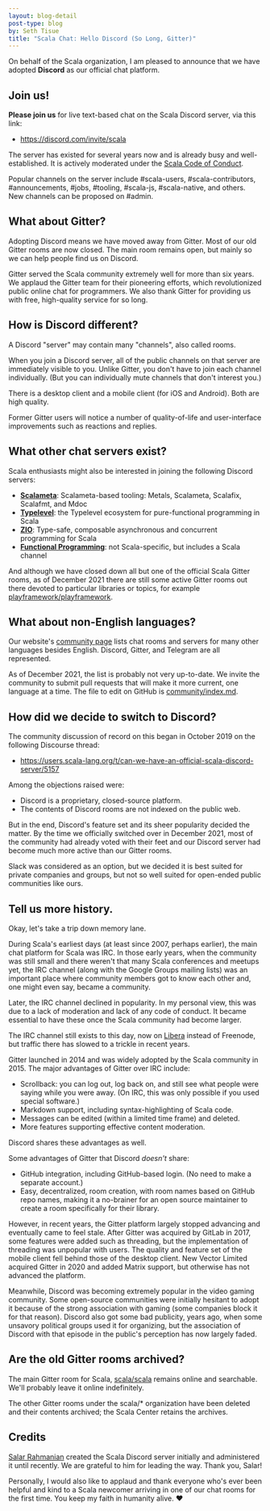 ```yaml
---
layout: blog-detail
post-type: blog
by: Seth Tisue
title: "Scala Chat: Hello Discord (So Long, Gitter)"
---
```


On behalf of the Scala organization, I am pleased to announce that we
have adopted **Discord** as our official chat platform.

## Join us!

**Please join us** for live text-based chat on the Scala Discord
server, via this link:

* https://discord.com/invite/scala

The server has existed for several years now and is already
busy and well-established.  It is actively moderated under the
[Scala Code of Conduct](https://www.scala-lang.org/conduct/).

Popular channels on the server include \#scala-users,
\#scala-contributors, \#announcements, \#jobs, \#tooling, \#scala-js,
\#scala-native, and others.  New channels can be proposed on \#admin.

## What about Gitter?

Adopting Discord means we have moved away from Gitter.  Most of our
old Gitter rooms are now closed.  The main room remains open, but
mainly so we can help people find us on Discord.

Gitter served the Scala community extremely well for more than six
years.  We applaud the Gitter team for their pioneering efforts, which
revolutionized public online chat for programmers.  We also thank
Gitter for providing us with free, high-quality service for so long.

## How is Discord different?

A Discord "server" may contain many "channels", also called rooms.

When you join a Discord server, all of the public channels on that
server are immediately visible to you. Unlike Gitter, you don't have
to join each channel individually.  (But you can individually mute
channels that don't interest you.)

There is a desktop client and a mobile client (for iOS and Android).
Both are high quality.

Former Gitter users will notice a number of quality-of-life
and user-interface improvements such as reactions and replies.

## What other chat servers exist?

Scala enthusiasts might also be interested in joining the following
Discord servers:

* **[Scalameta](https://discord.gg/RFpSVth)**: Scalameta-based tooling: Metals, Scalameta, Scalafix, Scalafmt, and Mdoc
* **[Typelevel](https://discord.gg/XF3CXcMzqD)**: the Typelevel ecosystem for pure-functional programming in Scala
* **[ZIO](https://discord.gg/2ccFBr4)**: Type-safe, composable asynchronous and concurrent programming for Scala
* **[Functional Programming](https://discord.gg/K6XHBSh)**: not Scala-specific, but includes a Scala channel

And although we have closed down all but one of the official Scala
Gitter rooms, as of December 2021 there are still some active Gitter
rooms out there devoted to particular libraries or topics, for example
[playframework/playframework](https://gitter.im/playframework/playframework).

## What about non-English languages?

Our website's [community
page](https://www.scala-lang.org/community/#chat-rooms) lists chat
rooms and servers for many other languages besides English. Discord,
Gitter, and Telegram are all represented.

As of December 2021, the list is probably not very up-to-date.  We
invite the community to submit pull requests that will make it more
current, one language at a time.  The file to edit on GitHub is
[community/index.md](https://github.com/scala/scala-lang/blob/main/community/index.md).

## How did we decide to switch to Discord?

The community discussion of record on this began in October 2019
on the following Discourse thread:

* https://users.scala-lang.org/t/can-we-have-an-official-scala-discord-server/5157

Among the objections raised were:

* Discord is a proprietary, closed-source platform.
* The contents of Discord rooms are not indexed on the public web.

But in the end, Discord's feature set and its sheer popularity decided
the matter.  By the time we officially switched over in December 2021,
most of the community had already voted with their feet and our
Discord server had become much more active than our Gitter rooms.

Slack was considered as an option, but we decided it is best suited
for private companies and groups, but not so well suited for
open-ended public communities like ours.

## Tell us more history.

Okay, let's take a trip down memory lane.

During Scala's earliest days (at least since 2007, perhaps earlier),
the main chat platform for Scala was IRC.  In those early years, when
the community was still small and there weren't that many Scala
conferences and meetups yet, the IRC channel (along with the Google
Groups mailing lists) was an important place where community members
got to know each other and, one might even say, became a community.

Later, the IRC channel declined in popularity.  In my personal view,
this was due to a lack of moderation and lack of any code of conduct.
It became essential to have these once the Scala community had become
larger.

The IRC channel still exists to this day, now on
[Libera](https://libera.chat) instead of Freenode, but traffic there
has slowed to a trickle in recent years.

Gitter launched in 2014 and was widely adopted by the Scala community
in 2015. The major advantages of Gitter over IRC include:

* Scrollback: you can log out, log back on, and still see what
  people were saying while you were away.  (On IRC, this was only
  possible if you used special software.)
* Markdown support, including syntax-highlighting of Scala code.
* Messages can be edited (within a limited time frame) and
  deleted.
* More features supporting effective content moderation.

Discord shares these advantages as well.

Some advantages of Gitter that Discord _doesn't_ share:

* GitHub integration, including GitHub-based login. (No need to
  make a separate account.)
* Easy, decentralized, room creation, with room names based on GitHub
  repo names, making it a no-brainer for an open source maintainer to
  create a room specifically for their library.

However, in recent years, the Gitter platform largely stopped
advancing and eventually came to feel stale.  After Gitter was
acquired by GitLab in 2017, some features were added such as
threading, but the implementation of threading was unpopular with
users. The quality and feature set of the mobile client fell behind
those of the desktop client.  New Vector Limited acquired Gitter in
2020 and added Matrix support, but otherwise has not advanced the
platform.

Meanwhile, Discord was becoming extremely popular in the video gaming
community. Some open-source communities were initially hesitant to
adopt it because of the strong association with gaming (some companies
block it for that reason). Discord also got some bad publicity, years
ago, when some unsavory political groups used it for organizing, but
the association of Discord with that episode in the public's
perception has now largely faded.

## Are the old Gitter rooms archived?

The main Gitter room for Scala,
[scala/scala](https://gitter.im/scala/scala) remains online and
searchable.  We'll probably leave it online indefinitely.

The other Gitter rooms under the scala/* organization have been
deleted and their contents archived; the Scala Center retains the
archives.

## Credits

[Salar Rahmanian](https://twitter.com/salarrahmanian) created the
Scala Discord server initially and administered it until recently.
We are grateful to him for leading the way.  Thank you, Salar!

Personally, I would also like to applaud and thank everyone who's ever
been helpful and kind to a Scala newcomer arriving in one of our chat
rooms for the first time.  You keep my faith in humanity alive. ❤️

